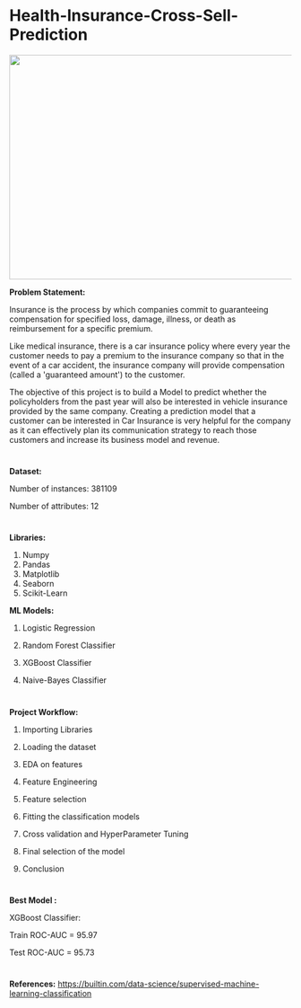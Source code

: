 # Health-Insurance-Cross-Sell-Prediction

<p align="center">
  <img 
    width="600"
    height="400"
    src="https://user-images.githubusercontent.com/88892880/166884633-c3fcb899-cd9b-4155-87ee-c0348eaf6031.png"
  >
</p>

**Problem Statement:** 

Insurance is the process by which companies commit to guaranteeing compensation for specified loss, damage, illness, or death as reimbursement for a specific premium.

Like medical insurance, there is a car insurance policy where every year the customer needs to pay a premium to the insurance company so that in the event of a car accident, the insurance company will provide compensation (called a 'guaranteed amount') to the customer.

The objective of this project is to build a Model to predict whether the policyholders from the past year will also be interested in vehicle insurance provided by the same company. Creating a prediction model that a customer can be interested in Car Insurance is very helpful for the company as it can effectively plan its communication strategy to reach those customers and increase its business model and revenue.

#
**Dataset:**

 Number of instances: 381109
 
 Number of attributes: 12
 #
 
**Libraries:**

1. Numpy
2. Pandas
3. Matplotlib
4. Seaborn
5. Scikit-Learn

**ML Models:**

1. Logistic Regression 

2. Random Forest Classifier

3. XGBoost Classifier

4. Naive-Bayes Classifier
#
 **Project Workflow:**

1. Importing Libraries

2. Loading the dataset

3. EDA on features

4. Feature Engineering

5. Feature selection

6. Fitting the classification models

7. Cross validation and HyperParameter Tuning

8. Final selection of the model

9. Conclusion

#
**Best Model :** 

  XGBoost Classifier:

  Train ROC-AUC = 95.97

  Test ROC-AUC = 95.73
  
 #
 **References:** https://builtin.com/data-science/supervised-machine-learning-classification
